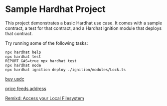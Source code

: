 # Sample Hardhat Project

This project demonstrates a basic Hardhat use case. It comes with a sample contract, a test for that contract, and a Hardhat Ignition module that deploys that contract.

Try running some of the following tasks:

```shell
npx hardhat help
npx hardhat test
REPORT_GAS=true npx hardhat test
npx hardhat node
npx hardhat ignition deploy ./ignition/modules/Lock.ts
```

[buy usdc](https://app.uniswap.org/)

[price feeds address](https://docs.chain.link/data-feeds/price-feeds/addresses?page=1&testnetPage=1#sepolia-testnet)

[Remixd: Access your Local Filesystem](https://remix-ide.readthedocs.io/en/latest/remixd.html)
